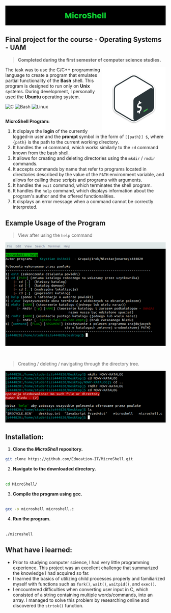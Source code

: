 ![MicroShell](https://raw.githubusercontent.com/Education-IT/MicroShell/main/images/Banner.png)
## Final project for the course - **Operating Systems** - UAM

> **Completed during the first semester of computer science studies.**

<img align="right" src="https://github.com/Education-IT/MicroShell/blob/main/images/Bash.png" width="200"/>


The task was to use the C/C++ programming language to create a program that emulates partial functionality of the **Bash** shell. This program is designed to run only on **Unix** systems. During development, I personally used the **Ubuntu** operating system.

![C](https://img.shields.io/badge/C-A8B9CC.svg?style=for-the-badge&logo=C&logoColor=black) ![Bash](https://img.shields.io/badge/GNU%20Bash-4EAA25.svg?style=for-the-badge&logo=GNU-Bash&logoColor=white)  ![Linux](https://img.shields.io/badge/Linux-FCC624.svg?style=for-the-badge&logo=Linux&logoColor=black) <!--[![Website](https://img.shields.io/badge/website-000000?style=for-the-badge&logo=About.me&logoColor=white)](https://education-it.pl/)-->
## 
**MicroShell Program:**
1) It displays the **login** of the currently logged-in user and the **prompt** symbol in the form of `[{path}] $`, where `{path}` is the path to the current working directory.
2) It handles the `cd` command, which works similarly to the `cd` command known from the bash shell.
3) It allows for creating and deleting directories using the `mkdir` / `rmdir` commands.
4) It accepts commands by name that refer to programs located in directories described by the value of the `PATH` environment variable, and allows for calling these scripts and programs with arguments.
5) It handles the `exit` command, which terminates the shell program.
6) It handles the `help` command, which displays information about the program's author and the offered functionalities.
7) It displays an error message when a command cannot be correctly interpreted.

## Example Usage of the Program
> View after using the `help` command

![MicroShell Help](https://raw.githubusercontent.com/Education-IT/MicroShell/main/images/Microshell-help.PNG)

<br>

> Creating / deleting / navigating through the directory tree.

![MicroShell Directory](https://raw.githubusercontent.com/Education-IT/MicroShell/main/images/Microshell-dir.PNG)

## Installation:
1) **Clone the *MicroShell* repository.**

```bash
git clone https://github.com/Education-IT/MicroShell.git

```

2) **Navigate to the downloaded directory.**

```bash

cd MicroShell/

```
 
 
3) **Compile the program using gcc.**

```bash

gcc -o microshell microshell.c 

```


4) **Run the program.**

```bash

./microshell

```

  

## What have i learned:
- Prior to studying computer science, I had very little programming experience. This project was an excellent challenge that summarized the knowledge I had acquired so far.
- I learned the basics of utilizing child processes properly and familiarized myself with functions such as `fork()`, `wait()`, `waitpid()`, and `exec()`.
- I encountered difficulties when converting user input in C, which consisted of a string containing multiple words/commands, into an array. I managed to solve this problem by researching online and discovered the `strtok()` function.
